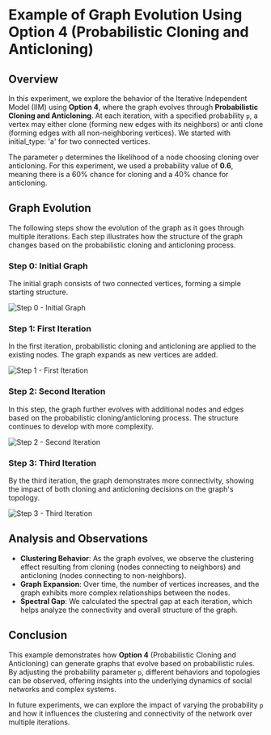 # Example of Graph Evolution Using Option 4 (Probabilistic Cloning and Anticloning)

## Overview
In this experiment, we explore the behavior of the Iterative Independent Model (IIM) using **Option 4**, where the graph evolves through **Probabilistic Cloning and Anticloning**. At each iteration, with a specified probability `p`, a vertex may either clone (forming new edges with its neighbors) or anti clone (forming edges with all non-neighboring vertices). We started with initial_type: 'a' for two connected vertices. 

The parameter `p` determines the likelihood of a node choosing cloning over anticloning. For this experiment, we used a probability value of **0.6**, meaning there is a 60% chance for cloning and a 40% chance for anticloning.

## Graph Evolution

The following steps show the evolution of the graph as it goes through multiple iterations. Each step illustrates how the structure of the graph changes based on the probabilistic cloning and anticloning process.

### Step 0: Initial Graph
The initial graph consists of two connected vertices, forming a simple starting structure.

![Step 0 - Initial Graph](images/step_0_initial_graph.png)

### Step 1: First Iteration
In the first iteration, probabilistic cloning and anticloning are applied to the existing nodes. The graph expands as new vertices are added.

![Step 1 - First Iteration](images/step_1_first_iteration.png)

### Step 2: Second Iteration
In this step, the graph further evolves with additional nodes and edges based on the probabilistic cloning/anticloning process. The structure continues to develop with more complexity.

![Step 2 - Second Iteration](images/step_2_second_iteration.png)

### Step 3: Third Iteration
By the third iteration, the graph demonstrates more connectivity, showing the impact of both cloning and anticloning decisions on the graph's topology.

![Step 3 - Third Iteration](images/step_3_third_iteration.png)

## Analysis and Observations
- **Clustering Behavior**: As the graph evolves, we observe the clustering effect resulting from cloning (nodes connecting to neighbors) and anticloning (nodes connecting to non-neighbors).
- **Graph Expansion**: Over time, the number of vertices increases, and the graph exhibits more complex relationships between the nodes.
- **Spectral Gap**: We calculated the spectral gap at each iteration, which helps analyze the connectivity and overall structure of the graph.

## Conclusion
This example demonstrates how **Option 4** (Probabilistic Cloning and Anticloning) can generate graphs that evolve based on probabilistic rules. By adjusting the probability parameter `p`, different behaviors and topologies can be observed, offering insights into the underlying dynamics of social networks and complex systems.

In future experiments, we can explore the impact of varying the probability `p` and how it influences the clustering and connectivity of the network over multiple iterations.

